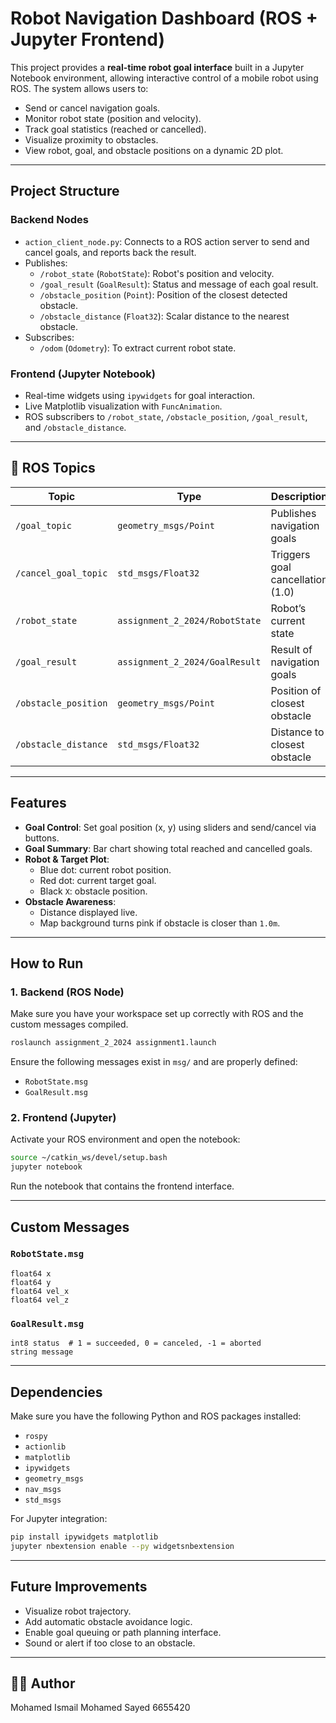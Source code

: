

# Robot Navigation Dashboard (ROS + Jupyter Frontend)

This project provides a **real-time robot goal interface** built in a Jupyter Notebook environment, allowing interactive control of a mobile robot using ROS. The system allows users to:

- Send or cancel navigation goals.
- Monitor robot state (position and velocity).
- Track goal statistics (reached or cancelled).
- Visualize proximity to obstacles.
- View robot, goal, and obstacle positions on a dynamic 2D plot.

---

##  Project Structure

### Backend Nodes

- `action_client_node.py`: Connects to a ROS action server to send and cancel goals, and reports back the result.
- Publishes:
  - `/robot_state` (`RobotState`): Robot's position and velocity.
  - `/goal_result` (`GoalResult`): Status and message of each goal result.
  - `/obstacle_position` (`Point`): Position of the closest detected obstacle.
  - `/obstacle_distance` (`Float32`): Scalar distance to the nearest obstacle.
- Subscribes:
  - `/odom` (`Odometry`): To extract current robot state.

### Frontend (Jupyter Notebook)

- Real-time widgets using `ipywidgets` for goal interaction.
- Live Matplotlib visualization with `FuncAnimation`.
- ROS subscribers to `/robot_state`, `/obstacle_position`, `/goal_result`, and `/obstacle_distance`.

---

## 📡 ROS Topics

| Topic                  | Type                | Description                          |
|------------------------|---------------------|--------------------------------------|
| `/goal_topic`          | `geometry_msgs/Point` | Publishes navigation goals           |
| `/cancel_goal_topic`   | `std_msgs/Float32`   | Triggers goal cancellation (1.0)     |
| `/robot_state`         | `assignment_2_2024/RobotState` | Robot’s current state       |
| `/goal_result`         | `assignment_2_2024/GoalResult` | Result of navigation goals |
| `/obstacle_position`   | `geometry_msgs/Point` | Position of closest obstacle         |
| `/obstacle_distance`   | `std_msgs/Float32`   | Distance to closest obstacle         |

---

## Features

- **Goal Control**: Set goal position (x, y) using sliders and send/cancel via buttons.
- **Goal Summary**: Bar chart showing total reached and cancelled goals.
- **Robot & Target Plot**:
  - Blue dot: current robot position.
  - Red dot: current target goal.
  - Black `X`: obstacle position.
- **Obstacle Awareness**:
  - Distance displayed live.
  - Map background turns pink if obstacle is closer than `1.0m`.

---

##  How to Run

### 1. Backend (ROS Node)
Make sure you have your workspace set up correctly with ROS and the custom messages compiled.

```bash
roslaunch assignment_2_2024 assignment1.launch
````

Ensure the following messages exist in `msg/` and are properly defined:

* `RobotState.msg`
* `GoalResult.msg`

### 2. Frontend (Jupyter)

Activate your ROS environment and open the notebook:

```bash
source ~/catkin_ws/devel/setup.bash
jupyter notebook
```

Run the notebook that contains the frontend interface.

---

## Custom Messages

### `RobotState.msg`

```msg
float64 x
float64 y
float64 vel_x
float64 vel_z
```

### `GoalResult.msg`

```msg
int8 status  # 1 = succeeded, 0 = canceled, -1 = aborted
string message
```

---

##  Dependencies

Make sure you have the following Python and ROS packages installed:

* `rospy`
* `actionlib`
* `matplotlib`
* `ipywidgets`
* `geometry_msgs`
* `nav_msgs`
* `std_msgs`

For Jupyter integration:

```bash
pip install ipywidgets matplotlib
jupyter nbextension enable --py widgetsnbextension
```

---

## Future Improvements

* Visualize robot trajectory.
* Add automatic obstacle avoidance logic.
* Enable goal queuing or path planning interface.
* Sound or alert if too close to an obstacle.

---

## 🧑‍💻 Author
Mohamed Ismail Mohamed Sayed      6655420

```
